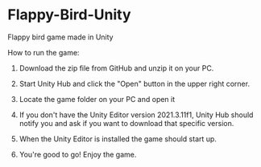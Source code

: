 # Flappy-Bird-Unity
Flappy bird game made in Unity

How to run the game:

1. Download the zip file from GitHub and unzip it on your PC.

2. Start Unity Hub and click the "Open" button in the upper right corner. 

3. Locate the game folder on your PC and open it

4. If you don't have the Unity Editor version 2021.3.11f1, Unity Hub should notify you and ask if you want to download that specific version.

5. When the Unity Editor is installed the game should start up.

6. You're good to go! Enjoy the game.
